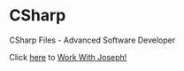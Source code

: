 # CSharp
CSharp Files - Advanced Software Developer

Click [here](LiveShare.md) to [Work With Joseph!](LiveShare.md)
